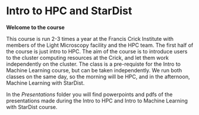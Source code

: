 # Intro to HPC and StarDist

__Welcome to the course__

This course is run 2-3 times a year at the Francis Crick Institute with members of the Light Microscopy facility and the HPC team. 
The first half of the course is just intro to HPC. The aim of the course is to introduce users to the cluster computing resources at the Crick, and let them work independently on the cluster. The class is a pre-requiste for the Intro to Machine Learning course, but can be taken independently.  We run both classes on the same day, so the morning will be HPC, and in the afternoon, Machine Learning with StarDist. 

In the _Presentations_ folder you will find powerpoints and pdfs of the presentations made during the Intro to HPC and Intro to Machine Learning with StarDist course.


